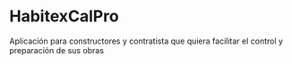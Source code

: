 # HabitexCalPro
Aplicación para constructores y contratista que quiera facilitar el control y preparación de sus obras
